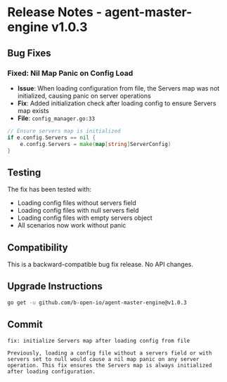 # Release Notes - agent-master-engine v1.0.3

## Bug Fixes

### Fixed: Nil Map Panic on Config Load
- **Issue**: When loading configuration from file, the Servers map was not initialized, causing panic on server operations
- **Fix**: Added initialization check after loading config to ensure Servers map exists
- **File**: `config_manager.go:33`

```go
// Ensure servers map is initialized
if e.config.Servers == nil {
    e.config.Servers = make(map[string]ServerConfig)
}
```

## Testing
The fix has been tested with:
- Loading config files without servers field
- Loading config files with null servers field  
- Loading config files with empty servers object
- All scenarios now work without panic

## Compatibility
This is a backward-compatible bug fix release. No API changes.

## Upgrade Instructions
```bash
go get -u github.com/b-open-io/agent-master-engine@v1.0.3
```

## Commit
```
fix: initialize Servers map after loading config from file

Previously, loading a config file without a servers field or with
servers set to null would cause a nil map panic on any server
operation. This fix ensures the Servers map is always initialized
after loading configuration.
```